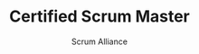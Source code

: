 ---
title: "Certified Scrum Master"
start: "2021-05-10"
subtitle: "Scrum Alliance"
sortOrder: 2
draft: 0
---